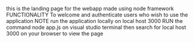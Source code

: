 this is the landing page for the webapp made using node framework
FUNCTIONALITY 
To welcome and authenticate users who wish to use the application 
NOTE
run the application locally on local host 3000
RUN the command node app.js on visual studio terminal then search for local host 3000 on your browser to view the page
